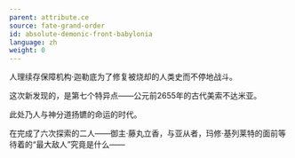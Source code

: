 ```yaml
---
parent: attribute.ce
source: fate-grand-order
id: absolute-demonic-front-babylonia
language: zh
weight: 0
---
```


人理续存保障机构·迦勒底为了修复被烧却的人类史而不停地战斗。

这次新发现的，是第七个特异点——公元前2655年的古代美索不达米亚。

此处乃人与神分道扬镳的命运的时代。

在完成了六次探索的二人——御主·藤丸立香，与亚从者，玛修·基列莱特的面前等待着的“最大敌人”究竟是什么——
